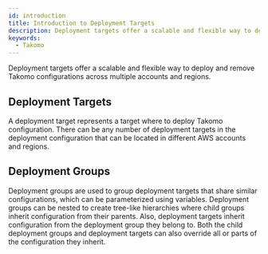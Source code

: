 ```yaml
---
id: introduction
title: Introduction to Deployment Targets
description: Deployment targets offer a scalable and flexible way to deploy and remove Takomo configurations across multiple accounts and regions
keywords:
  - Takomo
---
```


Deployment targets offer a scalable and flexible way to deploy and remove Takomo configurations across multiple accounts and regions.

## Deployment Targets

A deployment target represents a target where to deploy Takomo configuration. There can be any number of deployment targets in the deployment configuration that can be located in different AWS accounts and regions.

## Deployment Groups

Deployment groups are used to group deployment targets that share similar configurations, which can be parameterized using variables. Deployment groups can be nested to create tree-like hierarchies where child groups inherit configuration from their parents. Also, deployment targets inherit configuration from the deployment group they belong to. Both the child deployment groups and deployment targets can also override all or parts of the configuration they inherit.

